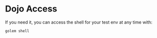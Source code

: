 # Dojo Access

If you need it, you can access the shell for your test env at any time with:
```
golem shell
```
